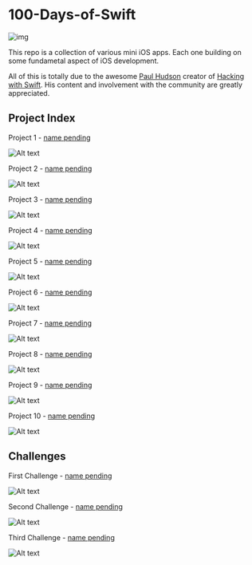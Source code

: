 # 100-Days-of-Swift 

![img](https://miro.medium.com/max/1838/1*LuY-MMFlMP1RU950-F2D6A.png)

This repo is a collection of various mini iOS apps. Each one building on some fundametal aspect of iOS development.

All of this is totally due to the awesome [Paul Hudson](https://twitter.com/twostraws) creator of [Hacking with Swift](https://www.hackingwithswift.com). His content and involvement with the community are greatly appreciated. 

## Project Index ##

Project 1 - [name pending](https://github.com/Alvaro-Orellana/100-Days-of-Swift/tree/main/Project%201)

![Alt text](https://media.idownloadblog.com/wp-content/uploads/2018/11/Fake-Call-False-Call-Receive-Call-iPhone.jpg)

Project 2 - [name pending](https://github.com/Alvaro-Orellana/100-Days-of-Swift/tree/main/Project%202)

![Alt text](https://upload.wikimedia.org/wikipedia/en/6/63/IOS_13_Homescreen_iPhone_X.png)

Project 3 - [name pending](https://github.com/Alvaro-Orellana/100-Days-of-Swift/tree/main/Project%203)

![Alt text](https://upload.wikimedia.org/wikipedia/en/6/63/IOS_13_Homescreen_iPhone_X.png)

Project 4 - [name pending](https://github.com/Alvaro-Orellana/100-Days-of-Swift/tree/main/Project%204)

![Alt text](https://upload.wikimedia.org/wikipedia/en/6/63/IOS_13_Homescreen_iPhone_X.png)

Project 5 - [name pending](https://github.com/Alvaro-Orellana/100-Days-of-Swift/tree/main/Project%205)

![Alt text](https://upload.wikimedia.org/wikipedia/en/6/63/IOS_13_Homescreen_iPhone_X.png)

Project 6 - [name pending](https://github.com/Alvaro-Orellana/100-Days-of-Swift/tree/main/Project%206)

![Alt text](https://upload.wikimedia.org/wikipedia/en/6/63/IOS_13_Homescreen_iPhone_X.png)

Project 7 - [name pending](https://github.com/Alvaro-Orellana/100-Days-of-Swift/tree/main/Project%207)

![Alt text](https://upload.wikimedia.org/wikipedia/en/6/63/IOS_13_Homescreen_iPhone_X.png)

Project 8 - [name pending](https://github.com/Alvaro-Orellana/100-Days-of-Swift/tree/main/Project%208)

![Alt text](https://upload.wikimedia.org/wikipedia/en/6/63/IOS_13_Homescreen_iPhone_X.png)

Project 9 - [name pending](https://github.com/Alvaro-Orellana/100-Days-of-Swift/tree/main/Project%209)

![Alt text](https://upload.wikimedia.org/wikipedia/en/6/63/IOS_13_Homescreen_iPhone_X.png)

Project 10 - [name pending](https://github.com/Alvaro-Orellana/100-Days-of-Swift/tree/main/Project%2010)

![Alt text](https://upload.wikimedia.org/wikipedia/en/6/63/IOS_13_Homescreen_iPhone_X.png)


## Challenges ##
First Challenge - [name pending](https://github.com/Alvaro-Orellana/100-Days-of-Swift/tree/main/First%20Challenge)

![Alt text](https://upload.wikimedia.org/wikipedia/en/6/63/IOS_13_Homescreen_iPhone_X.png)

Second Challenge - [name pending](https://github.com/Alvaro-Orellana/100-Days-of-Swift/tree/main/Second%20Challenge)

![Alt text](https://upload.wikimedia.org/wikipedia/en/6/63/IOS_13_Homescreen_iPhone_X.png)

Third Challenge - [name pending](https://github.com/Alvaro-Orellana/100-Days-of-Swift/tree/main/Third%20Challenge)

![Alt text](https://upload.wikimedia.org/wikipedia/en/6/63/IOS_13_Homescreen_iPhone_X.png)


